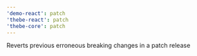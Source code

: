 ```yaml
---
'demo-react': patch
'thebe-react': patch
'thebe-core': patch
---
```


Reverts previous erroneous breaking changes in a patch release
